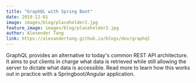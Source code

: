 ```yaml
---
title: "GraphQL with Spring Boot"
date: 2019-12-01
image: images/blog/placeholder2.jpg
feature_image: images/blog/placeholder2.jpg
author: Alexender Tang
link: https://alexandertang.github.io/blogs/dev/graphql
---
```

GraphQL provides an alternative to today's common REST API architecture. It aims to put clients in charge what data is retrieved while still allowing the server to dictate what data is accessible. Read more to learn how this works out in practice with a Springboot/Angular application.



